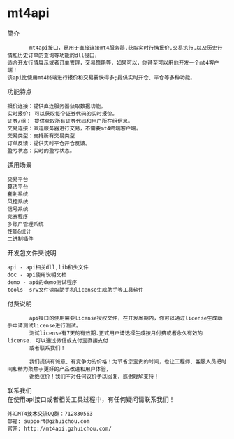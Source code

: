 # mt4api
简介

	       mt4api接口，是用于直接连接mt4服务器,获取实时行情报价,交易执行,以及历史行情和历史订单的查询等功能的dll接口，
	适合开发行情展示或者订单管理，交易策略等，如果可以，你甚至可以用他开发一个mt4客户端！
	该api比使用mt4终端进行报价和交易要快得多;提供实时开仓、平仓等多种功能。

功能特点

	报价连接：提供直连服务器获取数据功能。
	实时报价: 可以获取每个证券代码的实时报价。
	证券/组： 提供获取所有证券代码和用户所在组信息。
	交易连接：直连服务器进行交易，不需要mt4终端客户端。
	交易类型：支持所有交易类型
	订单反馈：提供实时平仓开仓反馈。
	盈亏状态：实时的盈亏状态。

适用场景

	交易平台
	算法平台
	套利系统
	风控系统
	信号系统
	竞赛程序
	多账户管理系统
	性能&统计
	二进制插件

开发包文件夹说明

	api - api相关dll,lib和头文件
	doc - api使用说明文档
	demo - api的demo测试程序
	tools- srv文件读取助手和license生成助手等工具软件

付费说明

	       api接口的使用需要license授权文件，在开发周期内，你可以通过license生成助手申请测试license进行测试。
	       测试license有7天的有效期.正式用户请选择生成按月付费或者永久有效的license. 可以通过微信或支付宝直接支付
	       或者联系我们！

	       我们提供有诚意、有竞争力的价格！为节省您宝贵的时间，也让工程师、客服人员把时间和精力聚焦于更好的产品改进和用户体验，
	       谢绝议价！我们不对任何议价予以回复，感谢理解支持！

联系我们	
	在使用api接口或者相关工具过程中，有任何疑问请联系我们！

	外汇MT4技术交流QQ群：712830563
	邮箱: support@gzhuichou.com
	官网: http://mt4api.gzhuichou.com/
	
